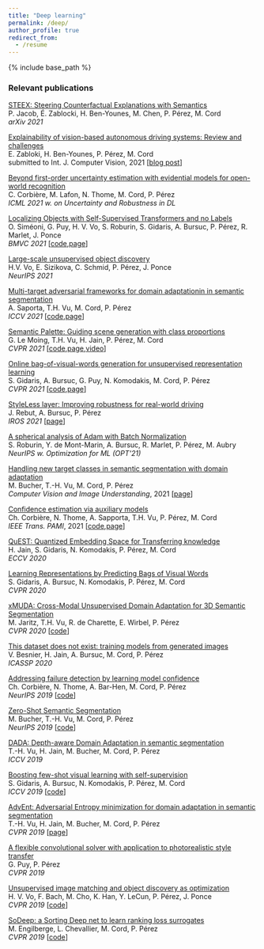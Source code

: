 ```yaml
---
title: "Deep learning"
permalink: /deep/
author_profile: true
redirect_from:
  - /resume
---
```


{% include base_path %}

### Relevant publications

[STEEX: Steering Counterfactual Explanations with Semantics](https://arxiv.org/abs/2111.09094)  
P. Jacob, É. Zablocki, H. Ben-Younes, M. Chen, P. Pérez, M. Cord  
*arXiv 2021*

[Explainability of vision-based autonomous driving systems: Review and challenges](https://arxiv.org/abs/2101.05307)  
E. Zabloki, H. Ben-Younes, P. Pérez, M. Cord  
submitted to Int. J. Computer Vision, 2021 [[blog post](https://valeoai.github.io/blog/2021/02/18/explainable-driving.html)]

[Beyond first-order uncertainty estimation with evidential models for open-world recognition](http://cedric.cnam.fr/~thomen/papers/UDL2021-paper-062.pdf)  
C. Corbière, M. Lafon, N. Thome, M. Cord, P. Pérez  
*ICML 2021 w. on Uncertainty and Robustness in DL*  

[Localizing Objects with Self-Supervised Transformers and no Labels](https://arxiv.org/abs/2109.14279)  
O. Siméoni, G. Puy, H. V. Vo, S. Roburin, S. Gidaris, A. Bursuc, P. Pérez, R. Marlet, J. Ponce  
*BMVC 2021* [[code](https://github.com/valeoai/LOST),[page](https://valeoai.github.io/blog/publications/lost/)]

[Large-scale unsupervised object discovery](https://arxiv.org/abs/2106.06650)  
H.V. Vo, E. Sizikova, C. Schmid, P. Pérez, J. Ponce  
*NeurIPS 2021*

[Multi-target adversarial frameworks for domain adaptationin in semantic segmentation](https://arxiv.org/abs/2108.06962)  
A. Saporta, T.H. Vu, M. Cord, P. Pérez  
*ICCV 2021* [[code](https://github.com/valeoai/MTAF),[page](https://valeoai.github.io/blog/publications/mtaf/)] 

[Semantic Palette: Guiding scene generation with class proportions](https://openaccess.thecvf.com/content/CVPR2021/html/Le_Moing_Semantic_Palette_Guiding_Scene_Generation_With_Class_Proportions_CVPR_2021_paper.html)  
G. Le Moing, T.H. Vu, H. Jain, P. Pérez, M. Cord  
*CVPR 2021* [[code](https://github.com/valeoai/SemanticPalette),[page](https://valeoai.github.io/blog/publications/semanticpalette/),[video](https://www.youtube.com/watch?v=ejkbaJD4Emk)]

[Online bag-of-visual-words generation for unsupervised representation learning](https://arxiv.org/abs/2012.11552)  
S. Gidaris, A. Bursuc, G. Puy, N. Komodakis, M. Cord, P. Pérez  
*CVPR 2021* [[code](https://github.com/valeoai/obow),[page](https://valeoai.github.io/blog/publications/obow/)]

[StyleLess layer: Improving robustness for real-world driving](https://arxiv.org/abs/2103.13905)  
J. Rebut, A. Bursuc, P. Pérez  
*IROS 2021* [[page](https://valeoai.github.io/blog/publications/styleless/)]  

[A spherical analysis of Adam with Batch Normalization](https://arxiv.org/abs/2006.13382)  
S. Roburin, Y. de Mont-Marin, A. Bursuc, R. Marlet, P. Pérez, M. Aubry  
*NeurIPS w. Optimization for ML (OPT'21)*

[Handling new target classes in semantic segmentation with domain adaptation](https://arxiv.org/abs/2004.01130)  
M. Bucher, T.-H. Vu, M. Cord, P. Pérez  
*Computer Vision and Image Understanding*, 2021 [[page](https://valeoai.github.io/blog/publications/buda/)]

[Confidence estimation via auxiliary models](https://arxiv.org/abs/2012.06508)  
Ch. Corbière, N. Thome, A. Sapporta, T.H. Vu, P. Pérez, M. Cord  
*IEEE Trans. PAMI*, 2021 [[code](https://github.com/valeoai/ConfidNet),[page](https://valeoai.github.io/blog/publications/confidnet_conda/)]

[QuEST: Quantized Embedding Space for Transferring knowledge](https://arxiv.org/abs/1912.01540)  
H. Jain, S. Gidaris, N. Komodakis, P. Pérez, M. Cord  
*ECCV 2020*

[Learning Representations by Predicting Bags of Visual Words](https://arxiv.org/abs/2002.12247)  
S. Gidaris, A. Bursuc, N. Komodakis, P. Pérez, M. Cord  
*CVPR 2020*

[xMUDA: Cross-Modal Unsupervised Domain Adaptation for 3D Semantic Segmentation](https://arxiv.org/abs/1911.12676)  
M. Jaritz, T.H. Vu, R. de Charette, E. Wirbel, P. Pérez  
*CVPR 2020* [[code](https://github.com/valeoai/xmuda)]

[This dataset does not exist: training models from generated images](https://arxiv.org/abs/1911.02888)  
V. Besnier, H. Jain, A. Bursuc, M. Cord, P. Pérez  
*ICASSP 2020*

[Addressing failure detection by learning model confidence](https://papers.nips.cc/paper/8556-addressing-failure-detection-by-learning-model-confidence)  
Ch. Corbière, N. Thome, A. Bar-Hen, M. Cord, P. Pérez  
*NeurIPS 2019* [[code](https://github.com/valeoai/ConfidNet)]

[Zero-Shot Semantic Segmentation](http://papers.nips.cc/paper/8338-zero-shot-semantic-segmentation)  
M. Bucher, T.-H. Vu, M. Cord, P. Pérez  
*NeurIPS 2019* [[code](https://github.com/valeoai/ZS3)]  

[DADA: Depth-aware Domain Adaptation in semantic segmentation](https://arxiv.org/pdf/1904.01886)  
T.-H. Vu, H. Jain, M. Bucher, M. Cord, P. Pérez   
*ICCV 2019*

[Boosting few-shot visual learning with self-supervision](http://openaccess.thecvf.com/content_ICCV_2019/html/Gidaris_Boosting_Few-Shot_Visual_Learning_With_Self-Supervision_ICCV_2019_paper.html)  
S. Gidaris, A. Bursuc, N. Komodakis, P. Pérez, M. Cord  
*ICCV 2019* [[code](https://github.com/valeoai/BF3S)]

[AdvEnt: Adversarial Entropy minimization for domain adaptation in semantic segmentation](https://arxiv.org/pdf/1811.12833)  
T.-H. Vu, H. Jain, M. Bucher, M. Cord, P. Pérez  
*CVPR 2019* [[page](https://github.com/valeoai/ADVENT)]

[A flexible convolutional solver with application to photorealistic style transfer](http://openaccess.thecvf.com/content_CVPR_2019/html/Puy_A_Flexible_Convolutional_Solver_for_Fast_Style_Transfers_CVPR_2019_paper.html)  
G. Puy, P. Pérez  
*CVPR 2019*

[Unsupervised image matching and object discovery as optimization](http://openaccess.thecvf.com/content_CVPR_2019/html/Vo_Unsupervised_Image_Matching_and_Object_Discovery_as_Optimization_CVPR_2019_paper.html)  
H. V. Vo, F. Bach, M. Cho, K. Han, Y. LeCun, P. Pérez, J. Ponce  
*CVPR 2019* [[code](https://github.com/huyvvo/OSD)]  

[SoDeep: a Sorting Deep net to learn ranking loss surrogates](http://openaccess.thecvf.com/content_CVPR_2019/html/Engilberge_SoDeep_A_Sorting_Deep_Net_to_Learn_Ranking_Loss_Surrogates_CVPR_2019_paper.html)  
M. Engilberge, L. Chevallier, M. Cord, P. Pérez  
*CVPR 2019* [[code](https://github.com/technicolor-research/sodeep)]
